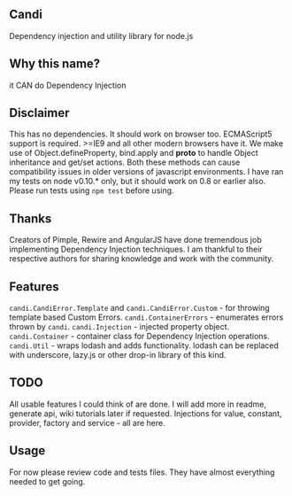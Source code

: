 Candi
-----
Dependency injection and utility library for node.js

Why this name?
--------------
it CAN do Dependency Injection

Disclaimer
----------
This has no dependencies. It should work on browser too. ECMAScript5 support is required. >=IE9 and all other modern browsers have it.
We make use of Object.defineProperty, bind.apply and __proto__ to handle Object inheritance and get/set actions. Both these methods can cause compatibility issues in older versions of javascript environments.
I have ran my tests on node v0.10.* only, but it should work on 0.8 or earlier also. Please run tests using `npm test` before using.

Thanks
------
Creators of Pimple, Rewire and AngularJS have done tremendous job implementing Dependency Injection techniques.
I am thankful to their respective authors for sharing knowledge and work with the community.

Features
--------
`candi.CandiError.Template` and `candi.CandiError.Custom` - for throwing template based Custom Errors.
`candi.ContainerErrors` - enumerates errors thrown by `candi`.
`candi.Injection` - injected property object.
`candi.Container` - container class for Dependency Injection operations.
`candi.Util` - wraps lodash and adds functionality. lodash can be replaced with underscore, lazy.js or other drop-in library of this kind.

TODO
----
All usable features I could think of are done. I will add more in readme, generate api, wiki tutorials later if requested.
Injections for value, constant, provider, factory and service - all are here.

Usage
-----
For now please review code and tests files. They have almost everything needed to get going.
